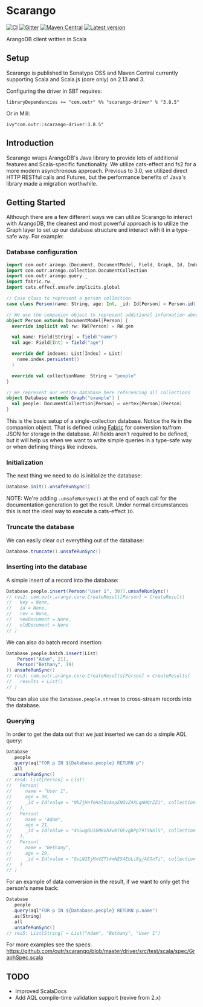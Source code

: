 # Scarango

[![CI](https://github.com/outr/scarango/actions/workflows/ci.yml/badge.svg?branch=master)](https://github.com/outr/scarango/actions/workflows/ci.yml)
[![Gitter](https://badges.gitter.im/Join%20Chat.svg)](https://gitter.im/outr/scarango)
[![Maven Central](https://maven-badges.herokuapp.com/maven-central/com.outr/scarango-driver_2.13/badge.svg)](https://maven-badges.herokuapp.com/maven-central/com.outr/scarango-driver_2.13)
[![Latest version](https://index.scala-lang.org/outr/scarango/scarango-driver/latest.svg)](https://index.scala-lang.org/outr/scarango)

ArangoDB client written in Scala

## Setup

Scarango is published to Sonatype OSS and Maven Central currently supporting Scala and Scala.js (core only) on 2.13 and 3.

Configuring the driver in SBT requires:

```
libraryDependencies += "com.outr" %% "scarango-driver" % "3.8.5"
```

Or in Mill:

```
ivy"com.outr::scarango-driver:3.8.5"
```

## Introduction

Scarango wraps ArangoDB's Java library to provide lots of additional features and Scala-specific functionality. We utilize
cats-effect and fs2 for a more modern asynchronous approach. Previous to 3.0, we utilized direct HTTP RESTful calls and
Futures, but the performance benefits of Java's library made a migration worthwhile.

## Getting Started

Although there are a few different ways we can utilize Scarango to interact with ArangoDB, the cleanest and most powerful
approach is to utilize the Graph layer to set up our database structure and interact with it in a type-safe way. For example:

### Database configuration
```scala
import com.outr.arango.{Document, DocumentModel, Field, Graph, Id, Index}
import com.outr.arango.collection.DocumentCollection
import com.outr.arango.query._
import fabric.rw._
import cats.effect.unsafe.implicits.global

// Case class to represent a person collection
case class Person(name: String, age: Int, _id: Id[Person] = Person.id()) extends Document[Person]

// We use the companion object to represent additional information about the collection
object Person extends DocumentModel[Person] {
  override implicit val rw: RW[Person] = RW.gen

  val name: Field[String] = field("name")
  val age: Field[Int] = field("age")

  override def indexes: List[Index] = List(
    name.index.persistent()
  )

  override val collectionName: String = "people"
}

// We represent our entire database here referencing all collections
object Database extends Graph("example") {
  val people: DocumentCollection[Person] = vertex[Person](Person)
}
```
This is the basic setup of a single-collection database. Notice the `RW` in the companion object. That is defined
using [Fabric](https://github.com/outr/fabric) for conversion to/from JSON for storage in the database. All fields aren't
required to be defined, but it will help us when we want to write simple queries in a type-safe way or when defining things
like indexes.

### Initialization
The next thing we need to do is initialize the database:
```scala
Database.init().unsafeRunSync()
```

NOTE: We're adding `.unsafeRunSync()` at the end of each call for the documentation generation to get the result. Under
normal circumstances this is not the ideal way to execute a cats-effect `IO`.

### Truncate the database
We can easily clear out everything out of the database:
```scala
Database.truncate().unsafeRunSync()
```

### Inserting into the database
A simple insert of a record into the database:
```scala
Database.people.insert(Person("User 1", 30)).unsafeRunSync()
// res2: com.outr.arango.core.CreateResult[Person] = CreateResult(
//   key = None,
//   id = None,
//   rev = None,
//   newDocument = None,
//   oldDocument = None
// )
```
We can also do batch record insertion:
```scala
Database.people.batch.insert(List(
    Person("Adam", 21),
    Person("Bethany", 19)
)).unsafeRunSync()
// res3: com.outr.arango.core.CreateResults[Person] = CreateResults(
//   results = List()
// )
```

You can also use the `Database.people.stream` to cross-stream records into the database.

### Querying
In order to get the data out that we just inserted we can do a simple AQL query:
```scala
Database
  .people
  .query(aql"FOR p IN ${Database.people} RETURN p")
  .all
  .unsafeRunSync()
// res4: List[Person] = List(
//   Person(
//     name = "User 1",
//     age = 30,
//     _id = Id(value = "NkZjHnfeHal0cAxpENQvZ4XLqHHQrZZi", collection = "people")
//   ),
//   Person(
//     name = "Adam",
//     age = 21,
//     _id = Id(value = "4SSugDUi6M8GhXwbTOEvgbPpT9TYNnl5", collection = "people")
//   ),
//   Person(
//     name = "Bethany",
//     age = 19,
//     _id = Id(value = "GuLNIEjMxVZTt4mNES4EbLi8gjAGOnTi", collection = "people")
//   )
// )
```

For an example of data conversion in the result, if we want to only get the person's name back:
```scala
Database
  .people
  .query(aql"FOR p IN ${Database.people} RETURN p.name")
  .as[String]
  .all
  .unsafeRunSync()
// res5: List[String] = List("Adam", "Bethany", "User 1")
```

For more examples see the specs: https://github.com/outr/scarango/blob/master/driver/src/test/scala/spec/GraphSpec.scala

## TODO
- Improved ScalaDocs
- Add AQL compile-time validation support (revive from 2.x)